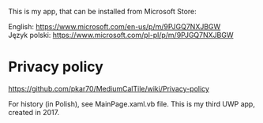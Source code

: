 
 This is my app, that can be installed from Microsoft Store:

 English: https://www.microsoft.com/en-us/p/m/9PJGQ7NXJBGW  <br />
 Język polski: https://www.microsoft.com/pl-pl/p/m/9PJGQ7NXJBGW 


# Privacy policy
 https://github.com/pkar70/MediumCalTile/wiki/Privacy-policy

 For history (in Polish), see MainPage.xaml.vb file.
 This is my third UWP app, created in 2017.
